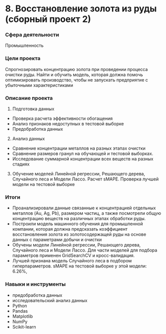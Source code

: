 # 8. Восстановление золота из руды (сборный проект 2)

### Сфера деятельности
Промышленность 

### Цели проекта

Спрогнозировать концентрацию золота при проведении процесса очистки руды. Найти и обучить модель, которая должна помочь оптимизировать производство, чтобы не запускать предприятие с убыточными характеристиками

### Описание проекта

1.  Подготовка данных
- Проверка расчета эффективности обогащения
- Анализ признаков недоступных в тестовой выборке
- Предобработка данных
2.  Анализ данных
- Сравнение концентрации металлов на разных этапах очистки
- Сравнение размеров гранул на обучающей и тестовой выборках.
- Исследование суммарной концентрации всех веществ на разных стадиях
3.  Обучение моделей Линейной регрессии, Решающего дерева, Случайного леса и Модели Лассо. Расчет sMAPE. Проверка лучшей модели на тестовой выборке 

### Итоги

- Проанализировали данные связанные к концентрацией отдельных металлов (Au, Ag, Pb), размером частиц, а также посмотрели общую концентрацию веществ на различных этапах обработки руды.
- Построили модель машинного обучения для промышленной компании, которая должна предсказать коэффициент восстановления золота из золотосодержащей руды на основе данных с параметрами добычи и очистки
- Обучены модели Линейной регрессии, Решающего дерева, Случайного леса и Модели Лассо. Для части моделей для подбора параметров применен GridSearchCV и кросс-валидация.
- Лучшей признана модель Случайного леса в подбором гиперпараметров. sMAPE на тестовой выборке у этой модели: 6.26%,


### Навыки и инструменты

- предобработка данных
- исследовательский анализ данных
- Python
- Pandas
- Matplotlib
- NumPy
- Scikit-learn